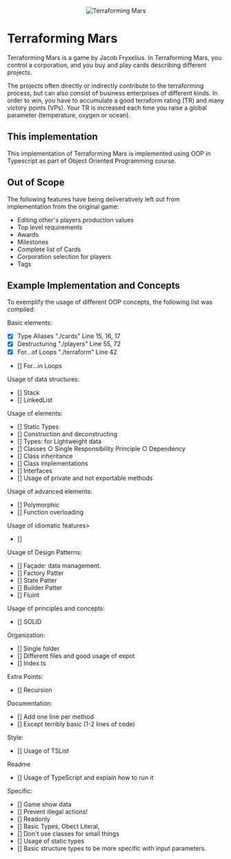 <p align="center">
  <img src="https://cdn1.epicgames.com/spt-assets/5199b206e46947ebad5e5c282e95776f/terraforming-mars-offer-1j70f.jpg?h=270&resize=1&w=480" alt="Terraforming Mars"/>
</p>

# Terraforming Mars

Terraforming Mars is a game by Jacob Fryxelius. In Terraforming Mars, you control a corporation, and you buy and play cards describing different projects.

The projects often directly or indirectly contribute to the terraforming process, but can also consist of business enterprises of different kinds. In order to win, you have to accumulate a good terraform rating (TR) and many victory
points (VPs). Your TR is increased each time you raise a global parameter (temperature, oxygen or ocean).

## This implementation

This implementation of Terraforming Mars is implemented using OOP in Typescript as part of Object Oriented Programming course.

## Out of Scope

The following features have being deliveratively left out from implementation from the original game:

- Editing other's players production values
- Top level requirements
- Awards
- Milestones
- Complete list of Cards
- Corporation selection for players
- Tags

## Example Implementation and Concepts

To exemplify the usage of different OOP concepts, the following list was compiled:

Basic elements:
- [X] Type Aliases "./cards" Line 15, 16, 17
- [x] Destructuring "./players" Line 55, 72
- [x] For...of Loops "./terraform" Line 42
- [] For...in Loops

Usage of data structures:
- [] Stack
- [] LinkedList

Usage of elements:
- [] Static Types
- [] Construction and deconstructing
- [] Types: for Lightweight data
- [] Classes
  ○ Single Responsibility Principle
  ○ Dependency
- [] Class inheritance
- [] Class implementations
- [] Interfaces
- [] Usage of private and not exportable methods

Usage of advanced elements:
- [] Polymorphic
- [] Function overloading

Usage of idiomatic features>
- []

Usage of Design Patterns:

- [] Façade: data management.
- [] Factory Patter
- [] State Patter
- [] Builder Patter
- [] Fluint

Usage of principles and concepts:

- [] SOLID

Organization:

- [] Single folder
- [] Different files and good usage of expot
- [] Index.ts

Extra Points:

- [] Recursion

Documentation:

- [] Add one line per method
- [] Except terribly basic (1-2 lines of code)

Style:

- [] Usage of TSList

Readme

- [] Usage of TypeScript and explain how to run it

Specific:

- [] Game show data
- [] Prevent illegal actions!
- [] Readonly
- [] Basic Types, Obect Literal,
- [] Don't use classes for small things
- [] Usage of static types
- [] Basic structure types to be more specific with input parameters.
